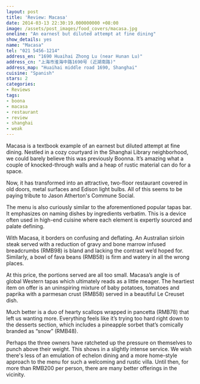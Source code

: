 ```yaml
---
layout: post
title: 'Review: Macasa'
date: 2014-03-13 22:30:19.000000000 +08:00
image: /assets/post_images/food_covers/macasa.jpg
oneline: "An earnest but diluted attempt at fine dining"
show_details: yes
name: "Macasa"
tel: "021 5456-1214"
address_en: "1690 Huaihai Zhong Lu (near Hunan Lu)"
address_cn: "上海市淮海中路1690号 (近湖南路)"
address_map: "Huaihai middle road 1690, Shanghai"
cuisine: "Spanish"
stars: 2
categories:
- Reviews
tags:
- boona
- macasa
- restaurant
- review
- shanghai
- weak
---
```

Macasa is a textbook example of an earnest but diluted attempt at fine dining. Nestled in a cozy courtyard in the Shanghai Library neighborhood, we could barely believe this was previously Boonna. It’s amazing what a couple of knocked-through walls and a heap of rustic material can do for a space.

Now, it has transformed into an attractive, two-floor restaurant covered in old doors, metal surfaces and Edison light bulbs. All of this seems to be paying tribute to Jason Atherton's Commune Social.

The menu is also curiously similar to the aforementioned popular tapas bar. It emphasizes on naming dishes by ingredients verbatim. This is a device often used in high-end cuisine where each element is expertly sourced and palate defining.

With Macasa, it borders on confusing and deflating. An Australian sirloin steak served with a reduction of gravy and bone marrow infused breadcrumbs (RMB98) is bland and lacking the contrast we’d hoped for. Similarly, a bowl of fava beans (RMB58) is firm and watery in all the wrong places.

At this price, the portions served are all too small. Macasa’s angle is of global Western tapas which ultimately reads as a little meager. The heartiest item on offer is an uninspiring mixture of baby potatoes, tomatoes and paprika with a parmesan crust (RMB58) served in a beautiful Le Creuset dish.

Much better is a duo of hearty scallops wrapped in pancetta (RMB78) that left us wanting more. Everything feels like it’s trying too hard right down to the desserts section, which includes a pineapple sorbet that’s comically branded as “snow” (RMB48).

Perhaps the three owners have ratcheted up the pressure on themselves to punch above their weight. This shows in a slightly intense service. We wish there's less of an emulation of echelon dining and a more home-style approach to the menu for such a welcoming and rustic villa. Until then, for more than RMB200 per person, there are many better offerings in the vicinity.
